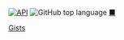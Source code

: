 [![API](https://img.shields.io/badge/API-30%2B-brightgreen.svg?style=flat)](https://android-arsenal.com/api?level=30)
![GitHub top language](https://img.shields.io/github/languages/top/benigumocom/)
[■](https://github.com/benigumocom/index#index)

[Gists](https://gist.github.com/benigumocom)

